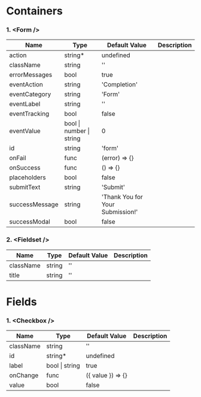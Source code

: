 # Containers

### 1. \<Form /\>
| Name | Type | Default Value | Description |
| ---- | ---- | ------------- | ----------- |
| action | string* | undefined |            |
| className | string | '' |                 |
| errorMessages | bool | true |             |
| eventAction | string | 'Completion' |     |
| eventCategory | string | 'Form' |         |
| eventLabel | string | '' |                |
| eventTracking | bool | false |            |
| eventValue | bool \| number \| string | 0 | |
| id | string | 'form' |                    |
| onFail | func | (error) => {} |           |
| onSuccess | func | () => {} |             |
| placeholders | bool | false |             |
| submitText | string | 'Submit' |          |
| successMessage | string | 'Thank You for Your Submission!' | |
| successModal | bool | false |             |

### 2. \<Fieldset /\>
| Name | Type | Default Value | Description |
| ---- | ---- | ------------- | ----------- |
| className | string | '' |                 |
| title | string | '' |                     |

# Fields
### 1. \<Checkbox /\>
| Name | Type | Default Value | Description |
| ---- | ---- | ------------- | ----------- |
| className | string | '' |                 |
| id | string* | undefined |                |
| label | bool \| string | true |           |
| onChange | func | ({ value }) => {} |     |
| value | bool | false |                    |
